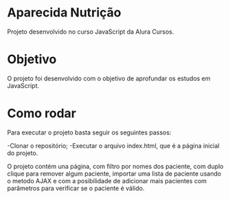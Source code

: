# Aparecida Nutrição

Projeto desenvolvido no curso JavaScript da Alura Cursos.

# Objetivo

O projeto foi desenvolvido com o objetivo de aprofundar os estudos em JavaScript.

# Como rodar

Para executar o projeto basta seguir os seguintes passos:

-Clonar o repositório;
-Executar o arquivo index.html, que é a página inicial do projeto.

O projeto contém una página, com filtro por nomes dos paciente, com duplo clique para remover algum paciente, importar uma lista de paciente usando o metodo AJAX e com a posibilidade de adicionar mais pacientes com parâmetros para verificar se o paciente é válido.
